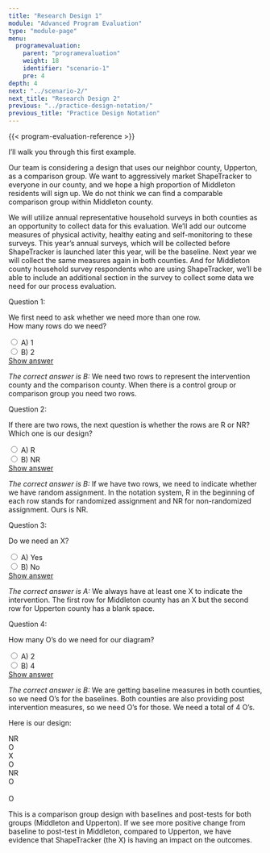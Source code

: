 ```yaml
---
title: "Research Design 1"
module: "Advanced Program Evaluation"
type: "module-page"
menu:
  programevaluation:
    parent: "programevaluation"
    weight: 18
    identifier: "scenario-1"
    pre: 4
depth: 4
next: "../scenario-2/"
next_title: "Research Design 2"
previous: "../practice-design-notation/"
previous_title: "Practice Design Notation"
---
```


{{< program-evaluation-reference >}}

I’ll walk you through this first example.

Our team is considering a design that uses our neighbor county, Upperton, as a comparison group. We want to aggressively market ShapeTracker to everyone in our county, and we hope a high proportion of Middleton residents will sign up. We do not think we can find a comparable comparison group within Middleton county.

We will utilize annual representative household surveys in both counties as an opportunity to collect data for this evaluation. We’ll add our outcome measures of physical activity, healthy eating and self-monitoring to these surveys. This year’s annual surveys, which will be collected before ShapeTracker is launched later this year, will be the baseline. Next year we will collect the same measures again in both counties. And for Middleton county household survey respondents who are using ShapeTracker, we’ll be able to include an additional section in the survey to collect some data we need for our process evaluation.

<div class="cases">
<div class="casetitle">
    Question 1:
</div><!-- /.casetitle -->
<div class="casecontent">
<div class="casequestion">
<p class="answer-value">We first need to ask whether we need more than one row.<br />
How many rows do we need?</p>
<div class="answer-value md-radio">
<input name="question01" id="question01a" type="radio" value="A">
<label for="question01a">A)
1
</label>
</div>
<div class="answer-value md-radio">
<input name="question01" id="question01b" type="radio" value="B">
<label for="question01b">B)
2
</label>
</div>
</div><!-- /.casequestion -->
<div class="casesanswerdisplay">
<a class="moretoggle btn btn-link" href="#q01">Show answer <i class="fas fa-angle-double-right"></i></a>
<div class="toggleable" id="q01">
<p>
<i>The correct answer is B:</i> We need two rows to represent the intervention county and the comparison county. When there is a control group or comparison group you need two rows.
</p>
</div>
</div>
</div><!-- /.casecontent -->
</div><!-- /.cases -->


<div class="cases">
<div class="casetitle">
    Question 2:
</div><!-- /.casetitle -->
<div class="casecontent">
<div class="casequestion">
<p class="answer-value">If there are two rows, the next question is whether the rows are R or NR? Which one is our design?</p>
<div class="answer-value md-radio">
<input name="question02" id="question02a" type="radio" value="A">
<label for="question02a">A)
R
</label>
</div>
<div class="answer-value md-radio">
<input name="question02" id="question02b" type="radio" value="B">
<label for="question02b">B)
NR
</label>
</div>
</div><!-- /.casequestion -->
<div class="casesanswerdisplay">
<a class="moretoggle btn btn-link" href="#q02">Show answer <i class="fas fa-angle-double-right"></i></a>
<div class="toggleable" id="q02">
<p>
<i>The correct answer is B:</i> If we have two rows, we need to indicate whether we have random assignment. In the notation system, R in the beginning of each row stands for randomized assignment and NR for non-randomized assignment. Ours is NR.
</p>
</div>
</div>
</div><!-- /.casecontent -->
</div><!-- /.cases -->


<div class="cases">
<div class="casetitle">
    Question 3:
</div><!-- /.casetitle -->
<div class="casecontent">
<div class="casequestion">
<p class="answer-value">Do we need an X?</p>
<div class="answer-value md-radio">
<input name="question03" id="question03a" type="radio" value="A">
<label for="question03a">A)
Yes
</label>
</div>
<div class="answer-value md-radio">
<input name="question03" id="question03b" type="radio" value="B">
<label for="question03b">B)
No
</label>
</div>
</div><!-- /.casequestion -->
<div class="casesanswerdisplay">
<a class="moretoggle btn btn-link" href="#q03">Show answer <i class="fas fa-angle-double-right"></i></a>
<div class="toggleable" id="q03">
<p>
<i>The correct answer is A:</i> We always have at least one X to indicate the intervention. The first row for Middleton county has an X but the second row for Upperton county has a blank space.
</p>
</div>
</div>
</div><!-- /.casecontent -->
</div><!-- /.cases -->


<div class="cases">
<div class="casetitle">
    Question 4:
</div><!-- /.casetitle -->
<div class="casecontent">
<div class="casequestion">
<p class="answer-value">How many O’s do we need for our diagram?</p>
<div class="answer-value md-radio">
<input name="question04" id="question04a" type="radio" value="A">
<label for="question04a">A)
2
</label>
</div>
<div class="answer-value md-radio">
<input name="question04" id="question04b" type="radio" value="B">
<label for="question04b">B)
4
</label>
</div>
</div><!-- /.casequestion -->
<div class="casesanswerdisplay">
<a class="moretoggle btn btn-link" href="#q04">Show answer <i class="fas fa-angle-double-right"></i></a>
<div class="toggleable" id="q04">
<p>
<i>The correct answer is B:</i> We are getting baseline measures in both counties, so we need O’s for the baselines. Both counties are also providing post intervention measures, so we need O’s for those. We need a total of 4 O’s.
</p>
</div>
</div>
</div><!-- /.casecontent -->
</div><!-- /.cases -->

Here is our design:

<div class="d-flex justify-content-center randomized-notation th1">
    <div class="cell th1">
        NR
    </div>
    <div class="cell th1">
        O
    </div>
    <div class="cell th1">
        X
    </div>
    <div class="cell th1">
        O
    </div>
</div>
<div class="d-flex justify-content-center randomized-notation th1 mb-3">
    <div class="cell th1">
        NR
    </div>
    <div class="cell th1">
        O
    </div>
    <div class="cell th1">
        &nbsp;
    </div>
    <div class="cell th1">
        O
    </div>
</div>

This is a comparison group design with baselines and post-tests for both groups (Middleton and Upperton). If we see more positive change from baseline to post-test in Middleton, compared to Upperton, we have evidence that ShapeTracker (the X) is having an impact on the outcomes.
